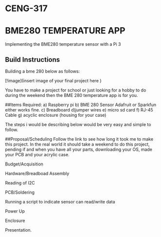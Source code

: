 # CENG-317

# BME280 TEMPERATURE APP
Implementing the BME280 temperature sensor with a Pi 3

## Build Instructions
Building a bme 280 below as follows:

[!image](insert image of your final project here )

You have to make a project for school or just looking for a hobby to do during the weekend then the BME 280 temperature app is for you. 

##Items Required:
a) Raspberry pi
b) BME 280 Sensor Adafruit or Sparkfun either works fine.
c) Breadboard
d)jumper wires 
e) micro sd card
f) RJ-45 Cable
g) acyclic enclosure (housing for your case)

The steps i would be describing below would be very easy and simple to follow. 

##Proposal/Scheduling
Follow the link to see how long it took me to make this project. In the real world it should take a weekend to do this project, pending if and when you have all your parts, downloading your OS, made your PCB and your acrylic case. 

Budget/Acquisition

Hardware/Breadboad Assembly

Reading of I2C

PCB/Soldering

Running a script to indicate sensor can read/write data

Power Up

Enclosure

Presentation.
